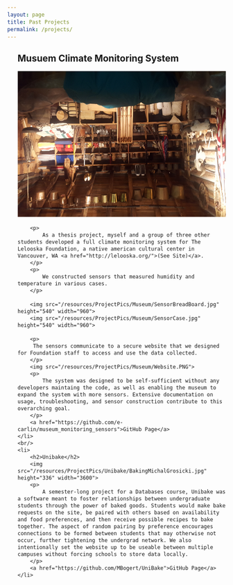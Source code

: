 ```yaml
---
layout: page
title: Past Projects
permalink: /projects/
---
```


<ul style="list-style: none;">
	<li>
		<h2>Musuem Climate Monitoring System</h2>
		<img src="/resources/ProjectPics/Museum/Museum.jpg" height="336" width="3600" class="rotateimg180">


		<p>
			As a thesis project, myself and a group of three other students developed a full climate monitoring system for The Lelooska Foundation, a native american cultural center in Vancouver, WA <a href="http://lelooska.org/">(See Site)</a>.
		</p>
		<p> 
			We constructed sensors that measured humidity and temperature in various cases.
		</p>
		
		<img src="/resources/ProjectPics/Museum/SensorBreadBoard.jpg" height="540" width="960">
		<img src="/resources/ProjectPics/Museum/SensorCase.jpg" height="540" width="960">

		<p>
		 The sensors communicate to a secure website that we designed for Foundation staff to access and use the data collected. 
		</p>
		<img src="/resources/ProjectPics/Museum/Website.PNG">
		<p>
			The system was designed to be self-sufficient without any developers maintaing the code, as well as enabling the museum to expand the system with more sensors. Extensive documentation on usage, troubleshooting, and sensor construction contribute to this overarching goal.
		</p>
		<a href="https://github.com/e-carlin/museum_monitoring_sensors">GitHub Page</a>
	</li>
	<br/>
	<li>
		<h2>Unibake</h2>
		<img src="/resources/ProjectPics/Unibake/BakingMichalGrosicki.jpg" height="336" width="3600">
		<p>
			A semester-long project for a Databases course, Unibake was a software meant to foster relationships between undergraduate students through the power of baked goods. Students would make bake requests on the site, be paired with others based on availability and food preferences, and then receive possible recipes to bake together. The aspect of random pairing by preference encourages connections to be formed between students that may otherwise not occur, further tightening the undergrad network. We also intentionally set the website up to be useable between multiple campuses without forcing schools to store data locally. 			
		</p>
		<a href="https://github.com/MBogert/UniBake">GitHub Page</a>
	</li>

</ul>

<style>

	.head { width:100%;}

	.logo {float:left; padding:10px;}

	.rotateimg180 {
	  -webkit-transform:rotate(180deg);
	  -moz-transform: rotate(180deg);
	  -ms-transform: rotate(180deg);
	  -o-transform: rotate(180deg);
	  transform: rotate(180deg);
	}

</style>